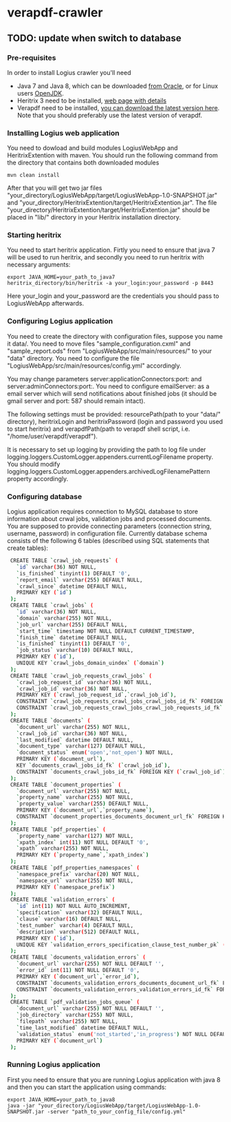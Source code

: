 # verapdf-crawler
## TODO: update when switch to database
### Pre-requisites
In order to install Logius crawler you'll need 
 * Java 7 and Java 8, which can be downloaded [from Oracle](http://www.oracle.com/technetwork/java/javase/downloads/index.html), or for 
 Linux users [OpenJDK](http://openjdk.java.net/install/index.html).
 * Heritrix 3 need to be installed, [web page with details](https://webarchive.jira.com/wiki/display/Heritrix)
 * Verapdf need to be installed, [you can download the latest version here](http://downloads.verapdf.org/).
 Note that you should preferably use the latest version of verapdf.
 
### Installing Logius web application
You need to dowload and build modules LogiusWebApp and HeritrixExtention with maven. You should run the following command from the 
directory that contains both downloaded modules

	mvn clean install

After that you will get two jar files "your_directory/LogiusWebApp/target/LogiusWebApp-1.0-SNAPSHOT.jar" and "your_directory/HeritrixExtention/target/HeritrixExtention.jar". The file "your_directory/HeritrixExtention/target/HeritrixExtention.jar" should be placed in "lib/" directory in your Heritrix installation directory.

### Starting heritrix
You need to start heritrix application. Firtly you need to ensure that java 7 will be used to run heritrix, and secondly you need to run 
heritrix with necessary arguments:

	export JAVA_HOME=your_path_to_java7
	heritrix_directory/bin/heritrix -a your_login:your_password -p 8443
    
Here your_login and your_password are the credentials you should pass to LogiusWebApp afterwards.

### Configuring Logius application
  You need to create the directory with configuration files, suppose you name it data/. You need to move files "sample_configuration.cxml" and "sample_report.ods" from "LogiusWebApp/src/main/resources/" to your "data\" directory. You need to configure the file "LogiusWebApp/src/main/resources/config.yml" accordingly. 
  
  You may change parameters server:applicationConnectors:port: and server:adminConnectors:port:. You need to configure emailServer: as a email server which will send notifications about finished jobs (it should be gmail server and port: 587 should remain intact). 
  
  The following settings must be provided: resourcePath(path to your "data/" directory), heritrixLogin and heritrixPassword (login and password you used to start heritrix) and verapdfPath(path to verapdf shell script, i.e. "/home/user/verapdf/verapdf"). 
  
  It is necessary to set up logging by providing the path to log file under logging.loggers.CustomLogger.appenders.currentLogFilename property. You should modify logging.loggers.CustomLogger.appenders.archivedLogFilenamePattern property accordingly.
  
### Configuring database
   Logius application requires connection to MySQL database to store information about crwal jobs, validation jobs and processed documents. You are supposed to provide connecting parameters (connection string, username, password) in configuration file. Currently database schema consists of the following 6 tables (described using SQL statements that create tables):
   
   ```sh
    CREATE TABLE `crawl_job_requests` (
      `id` varchar(36) NOT NULL,
      `is_finished` tinyint(1) DEFAULT '0',
      `report_email` varchar(255) DEFAULT NULL,
      `crawl_since` datetime DEFAULT NULL,
      PRIMARY KEY (`id`)
    );
    CREATE TABLE `crawl_jobs` (
      `id` varchar(36) NOT NULL,
      `domain` varchar(255) NOT NULL,
      `job_url` varchar(255) DEFAULT NULL,
      `start_time` timestamp NOT NULL DEFAULT CURRENT_TIMESTAMP,
      `finish_time` datetime DEFAULT NULL,
      `is_finished` tinyint(1) DEFAULT '0',
      `job_status` varchar(10) DEFAULT NULL,
      PRIMARY KEY (`id`),
      UNIQUE KEY `crawl_jobs_domain_uindex` (`domain`)
    );
    CREATE TABLE `crawl_job_requests_crawl_jobs` (
      `crawl_job_request_id` varchar(36) NOT NULL,
      `crawl_job_id` varchar(36) NOT NULL,
      PRIMARY KEY (`crawl_job_request_id`,`crawl_job_id`),
      CONSTRAINT `crawl_job_requests_crawl_jobs_crawl_jobs_id_fk` FOREIGN KEY (`crawl_job_id`) REFERENCES `crawl_jobs` (`id`) ON DELETE CASCADE ON UPDATE CASCADE,
      CONSTRAINT `crawl_job_requests_crawl_jobs_crawl_job_requests_id_fk` FOREIGN KEY (`crawl_job_request_id`) REFERENCES `crawl_job_requests` (`id`) ON DELETE CASCADE ON UPDATE CASCADE
    );
    CREATE TABLE `documents` (
      `document_url` varchar(255) NOT NULL,
      `crawl_job_id` varchar(36) NOT NULL,
      `last_modified` datetime DEFAULT NULL,
      `document_type` varchar(127) DEFAULT NULL,
      `document_status` enum('open','not_open') NOT NULL,
      PRIMARY KEY (`document_url`),
      KEY `documents_crawl_jobs_id_fk` (`crawl_job_id`),
      CONSTRAINT `documents_crawl_jobs_id_fk` FOREIGN KEY (`crawl_job_id`) REFERENCES `crawl_jobs` (`id`) ON DELETE CASCADE ON UPDATE CASCADE
    );
    CREATE TABLE `document_properties` (
      `document_url` varchar(255) NOT NULL,
      `property_name` varchar(255) NOT NULL,
      `property_value` varchar(255) DEFAULT NULL,
      PRIMARY KEY (`document_url`,`property_name`),
      CONSTRAINT `document_properties_documents_document_url_fk` FOREIGN KEY (`document_url`) REFERENCES `documents` (`document_url`) ON DELETE CASCADE ON UPDATE CASCADE
    );
    CREATE TABLE `pdf_properties` (
      `property_name` varchar(127) NOT NULL,
      `xpath_index` int(11) NOT NULL DEFAULT '0',
      `xpath` varchar(255) NOT NULL,
      PRIMARY KEY (`property_name`,`xpath_index`)
    );
    CREATE TABLE `pdf_properties_namespaces` (
      `namespace_prefix` varchar(20) NOT NULL,
      `namespace_url` varchar(255) NOT NULL,
      PRIMARY KEY (`namespace_prefix`)
    );
    CREATE TABLE `validation_errors` (
      `id` int(11) NOT NULL AUTO_INCREMENT,
      `specification` varchar(32) DEFAULT NULL,
      `clause` varchar(16) DEFAULT NULL,
      `test_number` varchar(4) DEFAULT NULL,
      `description` varchar(512) DEFAULT NULL,
      PRIMARY KEY (`id`),
      UNIQUE KEY `validation_errors_specification_clause_test_number_pk` (`specification`,`clause`,`test_number`)
    );
    CREATE TABLE `documents_validation_errors` (
      `document_url` varchar(255) NOT NULL DEFAULT '',
      `error_id` int(11) NOT NULL DEFAULT '0',
      PRIMARY KEY (`document_url`,`error_id`),
      CONSTRAINT `documents_validation_errors_documents_document_url_fk` FOREIGN KEY (`document_url`) REFERENCES `documents` (`document_url`) ON DELETE CASCADE ON UPDATE CASCADE,
      CONSTRAINT `documents_validation_errors_validation_errors_id_fk` FOREIGN KEY (`error_id`) REFERENCES `validation_errors` (`id`) ON DELETE CASCADE ON UPDATE CASCADE
    );
    CREATE TABLE `pdf_validation_jobs_queue` (
      `document_url` varchar(255) NOT NULL DEFAULT '',
      `job_directory` varchar(255) NOT NULL,
      `filepath` varchar(255) NOT NULL,
      `time_last_modified` datetime DEFAULT NULL,
      `validation_status` enum('not_started','in_progress') NOT NULL DEFAULT 'not_started',
      PRIMARY KEY (`document_url`)
    );
```
  
### Running Logius application
First you need to ensure that you are running Logius application with java 8 and then you can start the application using commands:
  
  	export JAVA_HOME=your_path_to_java8
	java -jar "your_directory/LogiusWebApp/target/LogiusWebApp-1.0-SNAPSHOT.jar -server "path_to_your_config_file/config.yml"

